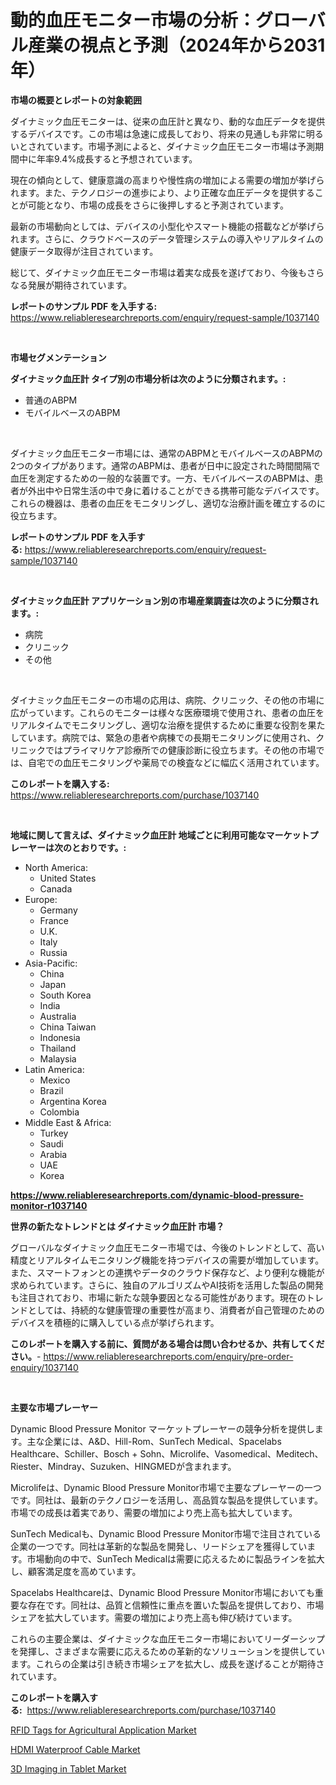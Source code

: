 <p><h1>動的血圧モニター市場の分析：グローバル産業の視点と予測（2024年から2031年）</h1></p><p><strong>市場の概要とレポートの対象範囲</strong></p>
<p><p>ダイナミック血圧モニターは、従来の血圧計と異なり、動的な血圧データを提供するデバイスです。この市場は急速に成長しており、将来の見通しも非常に明るいとされています。市場予測によると、ダイナミック血圧モニター市場は予測期間中に年率9.4%成長すると予想されています。</p><p>現在の傾向として、健康意識の高まりや慢性病の増加による需要の増加が挙げられます。また、テクノロジーの進歩により、より正確な血圧データを提供することが可能となり、市場の成長をさらに後押しすると予測されています。</p><p>最新の市場動向としては、デバイスの小型化やスマート機能の搭載などが挙げられます。さらに、クラウドベースのデータ管理システムの導入やリアルタイムの健康データ取得が注目されています。</p><p>総じて、ダイナミック血圧モニター市場は着実な成長を遂げており、今後もさらなる発展が期待されています。</p></p>
<p><strong>レポートのサンプル PDF を入手する:</strong> <a href="https://www.reliableresearchreports.com/enquiry/request-sample/1037140">https://www.reliableresearchreports.com/enquiry/request-sample/1037140</a></p>
<p>&nbsp;</p>
<p><strong>市場セグメンテーション</strong></p>
<p><strong>ダイナミック血圧計 タイプ別の市場分析は次のように分類されます。:</strong></p>
<p><ul><li>普通のABPM</li><li>モバイルベースのABPM</li></ul></p>
<p>&nbsp;</p>
<p><p>ダイナミック血圧モニター市場には、通常のABPMとモバイルベースのABPMの2つのタイプがあります。通常のABPMは、患者が日中に設定された時間間隔で血圧を測定するための一般的な装置です。一方、モバイルベースのABPMは、患者が外出中や日常生活の中で身に着けることができる携帯可能なデバイスです。これらの機器は、患者の血圧をモニタリングし、適切な治療計画を確立するのに役立ちます。</p></p>
<p><strong>レポートのサンプル PDF を入手する:</strong>&nbsp;<a href="https://www.reliableresearchreports.com/enquiry/request-sample/1037140">https://www.reliableresearchreports.com/enquiry/request-sample/1037140</a></p>
<p>&nbsp;</p>
<p><strong> ダイナミック血圧計 アプリケーション別の市場産業調査は次のように分類されます。:</strong></p>
<p><ul><li>病院</li><li>クリニック</li><li>その他</li></ul></p>
<p>&nbsp;</p>
<p><p>ダイナミック血圧モニターの市場の応用は、病院、クリニック、その他の市場に広がっています。これらのモニターは様々な医療環境で使用され、患者の血圧をリアルタイムでモニタリングし、適切な治療を提供するために重要な役割を果たしています。病院では、緊急の患者や病棟での長期モニタリングに使用され、クリニックではプライマリケア診療所での健康診断に役立ちます。その他の市場では、自宅での血圧モニタリングや薬局での検査などに幅広く活用されています。</p></p>
<p><strong>このレポートを購入する:</strong>&nbsp; <a href="https://www.reliableresearchreports.com/purchase/1037140">https://www.reliableresearchreports.com/purchase/1037140</a></p>
<p>&nbsp;</p>
<p><strong>地域に関して言えば、ダイナミック血圧計 地域ごとに利用可能なマーケットプレーヤーは次のとおりです。:</strong></p>
<p><ul>
    <li>
        North America:
        <ul>
            <li>United States</li>
            <li>Canada</li>
        </ul>
    </li>
    <li>
        Europe:
        <ul>
            <li>Germany</li>
            <li>France</li>
            <li>U.K.</li>
            <li>Italy</li>
            <li>Russia</li>
        </ul>
    </li>
    <li>
        Asia-Pacific:
        <ul>
            <li>China</li>
            <li>Japan</li>
            <li>South Korea</li>
            <li>India</li>
            <li>Australia</li>
            <li>China Taiwan</li>
            <li>Indonesia</li>
            <li>Thailand</li>
            <li>Malaysia</li>
        </ul>
    </li>
    <li>
        Latin America:
        <ul>
            <li>Mexico</li>
            <li>Brazil</li>
            <li>Argentina Korea</li>
            <li>Colombia</li>
        </ul>
    </li>
    <li>
        Middle East & Africa:
        <ul>
            <li>Turkey</li>
            <li>Saudi</li>
            <li>Arabia</li>
            <li>UAE</li>
            <li>Korea</li>
        </ul>
    </li>
    </ul></p>
<p><strong><a href="https://www.reliableresearchreports.com/dynamic-blood-pressure-monitor-r1037140">https://www.reliableresearchreports.com/dynamic-blood-pressure-monitor-r1037140</a></strong>&nbsp;</p>
<p><strong>世界の新たなトレンドとは ダイナミック血圧計 市場？</strong></p>
<p><p>グローバルなダイナミック血圧モニター市場では、今後のトレンドとして、高い精度とリアルタイムモニタリング機能を持つデバイスの需要が増加しています。また、スマートフォンとの連携やデータのクラウド保存など、より便利な機能が求められています。さらに、独自のアルゴリズムやAI技術を活用した製品の開発も注目されており、市場に新たな競争要因となる可能性があります。現在のトレンドとしては、持続的な健康管理の重要性が高まり、消費者が自己管理のためのデバイスを積極的に購入している点が挙げられます。</p></p>
<p><strong>このレポートを購入する前に、質問がある場合は問い合わせるか、共有してください。</strong>- <a href="https://www.reliableresearchreports.com/enquiry/pre-order-enquiry/1037140">https://www.reliableresearchreports.com/enquiry/pre-order-enquiry/1037140</a></p>
<p>&nbsp;</p>
<p><strong>主要な市場プレーヤー</strong></p>
<p><p>Dynamic Blood Pressure Monitor マーケットプレーヤーの競争分析を提供します。主な企業には、A&D、Hill-Rom、SunTech Medical、Spacelabs Healthcare、Schiller、Bosch + Sohn、Microlife、Vasomedical、Meditech、Riester、Mindray、Suzuken、HINGMEDが含まれます。</p><p>Microlifeは、Dynamic Blood Pressure Monitor市場で主要なプレーヤーの一つです。同社は、最新のテクノロジーを活用し、高品質な製品を提供しています。市場での成長は着実であり、需要の増加により売上高も拡大しています。</p><p>SunTech Medicalも、Dynamic Blood Pressure Monitor市場で注目されている企業の一つです。同社は革新的な製品を開発し、リードシェアを獲得しています。市場動向の中で、SunTech Medicalは需要に応えるために製品ラインを拡大し、顧客満足度を高めています。</p><p>Spacelabs Healthcareは、Dynamic Blood Pressure Monitor市場においても重要な存在です。同社は、品質と信頼性に重点を置いた製品を提供しており、市場シェアを拡大しています。需要の増加により売上高も伸び続けています。</p><p>これらの主要企業は、ダイナミックな血圧モニター市場においてリーダーシップを発揮し、さまざまな需要に応えるための革新的なソリューションを提供しています。これらの企業は引き続き市場シェアを拡大し、成長を遂げることが期待されています。</p></p>
<p><strong>このレポートを購入する:</strong>&nbsp;&nbsp;<a href="https://www.reliableresearchreports.com/purchase/1037140">https://www.reliableresearchreports.com/purchase/1037140</a></p>
<p><p><a href="https://www.linkedin.com/pulse/rfid-tags-agricultural-application-market-size-outlook-forecast-ip80c?trackingId=m21d2BEuExHQSdHg%2Fbb27g%3D%3D">RFID Tags for Agricultural Application Market</a></p><p><a href="https://www.linkedin.com/pulse/hdmi-waterproof-cable-market-key-successful-business-strategy-rxs8f?trackingId=USh3jOcW7A4w6BtQclCIhw%3D%3D">HDMI Waterproof Cable Market</a></p><p><a href="https://www.linkedin.com/pulse/3d-imaging-tablet-market-exploring-share-trends-future-growth-9vkqf?trackingId=8zkJZ9a3wzHOf65RZm6y7Q%3D%3D">3D Imaging in Tablet Market</a></p></p>